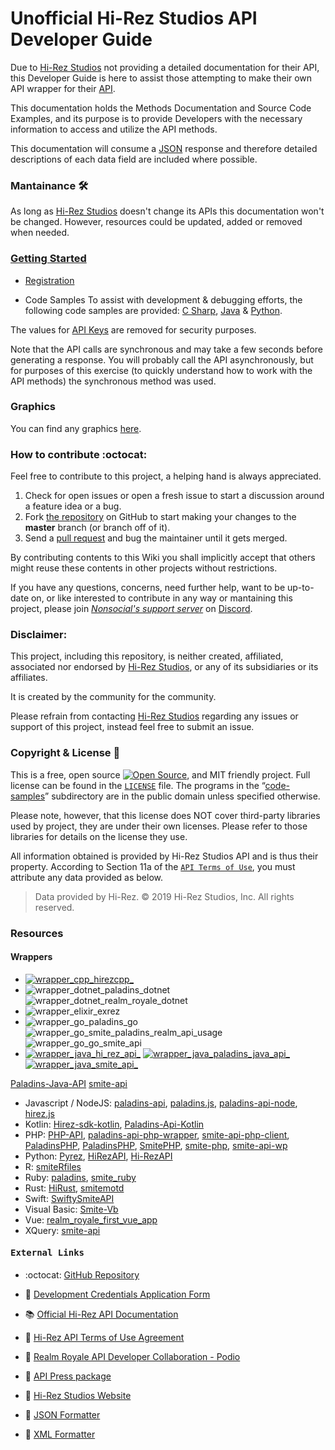 
# Unofficial Hi-Rez Studios API Developer Guide

Due to [Hi-Rez Studios][hi_rez_studios] not providing a detailed documentation for their API, this Developer Guide is here to assist those attempting to make their own API wrapper for their [API][hi_rez_studios_api_developer_guide].

This documentation holds the Methods Documentation and Source Code Examples, and its purpose is to provide Developers with the necessary information to access and utilize the API methods.

This documentation will consume a [JSON][json_website] response and therefore detailed descriptions of each data field are included where possible.

### Mantainance 🛠
As long as [Hi-Rez Studios][hi_rez_studios] doesn't change its APIs this documentation won't be changed. However, resources could be updated, added or removed when needed.

### [Getting Started][project_api_reference]

- [Registration][project_api_registration]

- Code Samples
To assist with development & debugging efforts, the following code samples are provided: [C Sharp][project_code_samples_csharp], [Java][project_code_samples_java] & [Python][project_code_samples_python].

The values for [API Keys][project_api_key] are removed for security purposes.  

Note that the API calls are synchronous and may take a few seconds before generating a response. You will probably call the API asynchronously, but for purposes of this exercise (to quickly understand how to work with the API methods) the synchronous method was used.

### Graphics

You can find any graphics [here][project_assets].
<!-- You can find any graphics that we’ve published for use [here][project_assets].-->

### How to contribute :octocat:

Feel free to contribute to this project, a helping hand is always appreciated.

 1. Check for open issues or open a fresh issue to start a discussion around a feature idea or a bug.
 2. Fork [the repository][project_github_repo] on GitHub to start making your changes to the **master** branch (or branch off of it).
 3. Send a [pull request][github_help_pull_request] and bug the maintainer until it gets merged.

By contributing contents to this Wiki you shall implicitly accept that others might reuse these contents in other projects without restrictions.

If you have any questions, concerns, need further help, want to be up-to-date on, or like interested to contribute in any way or mantaining this project, please join [*Nonsocial's support server*][project_discord_support_server] on [Discord][discord].

### Disclaimer:

This project, including this repository, is neither created, affiliated, associated nor endorsed by [Hi-Rez Studios][hi_rez_studios], or any of its subsidiaries or its affiliates.

It is created by the community for the community.

Please refrain from contacting [Hi-Rez Studios][hi_rez_studios] regarding any issues or support of this project, instead feel free to submit an issue.

### Copyright & License 📝

This is a free, open source [![Open Source][open_source_icon]][open_source_definition], and MIT friendly project. Full license can be found in the [`LICENSE`][project_license] file. The programs in the “[code-samples][project_code_samples_folder]” subdirectory are in the public domain unless specified otherwise.

Please note, however, that this license does NOT cover third-party libraries used by project, they are under their own licenses. Please refer to those libraries for details on the license they use.

All information obtained is provided by Hi-Rez Studios API and is thus their property. According to Section 11a of the [`API Terms of Use`][hi_rez_studios_api_terms_of_use], you must attribute any data provided as below.

> Data provided by Hi-Rez. © 2019 Hi-Rez Studios, Inc. All rights reserved.

### Resources
<!-- Quick Links-->

#### Wrappers

* [![wrapper_cpp_hirezcpp_][badge_wrapper_cpp_hirezcpp]][wrapper_cpp_hirezcpp]
* ![wrapper_dotnet_paladins_dotnet][badge_wrapper_dotnet_paladins_dotnet]
  ![wrapper_dotnet_realm_royale_dotnet][badge_wrapper_dotnet_realm_royale_dotnet]
* ![wrapper_elixir_exrez][badge_wrapper_elixir_exrez]
* ![wrapper_go_paladins_go][badge_wrapper_go_paladins_go]
  ![wrapper_go_smite_paladins_realm_api_usage][badge_wrapper_go_smite_paladins_realm_api_usage]
  ![wrapper_go_go_smite_api][badge_wrapper_go_go_smite_api]
* [![wrapper_java_hi_rez_api_][badge_wrapper_java_hi_rez_api]][wrapper_java_hi_rez_api]
[![wrapper_java_paladins_java_api_][badge_wrapper_java_paladins_java_api]][wrapper_java_paladins_java_api]
[![wrapper_java_smite_api_][badge_wrapper_java_smite_api]][wrapper_java_smite_api]

[Paladins-Java-API](https://github.com/HeyZeer0/Paladins-Java-API) [smite-api](https://github.com/Rabrg/smite-api)
* Javascript / NodeJS: [paladins-api](https://github.com/itspauloroberto/paladins-api), [paladins.js](https://github.com/PaladinsDev/paladins.js), [paladins-api-node](https://github.com/barenddt/paladins-api-node), [hirez.js](https://github.com/messyfresh/hirez.js)
* Kotlin: [Hirez-sdk-kotlin](https://github.com/tafel-io/Hirez-sdk-kotlin), [Paladins-Api-Kotlin](https://github.com/geek0x90/Paladins-Api-Kotlin)
* PHP: [PHP-API](https://github.com/PaladinsDev/PHP-API), [paladins-api-php-wrapper](https://github.com/lyrip/paladins-api-php-wrapper), [smite-api-php-client](https://github.com/dant89/smite-api-php-client), [PaladinsPHP](https://github.com/teamreflex/PaladinsPHP), [PaladinsPHP](https://github.com/bennetgallein/PaladinsPHP), [SmitePHP](https://github.com/CurseStaff/SmitePHP), [smite-php](https://github.com/AlekzB/smite-php), [smite-api-wp](https://github.com/hirezstudios/smite-api-wp)
* Python: [Pyrez](https://github.com/luissilva1044894/Pyrez), [HiRezAPI](https://github.com/DevilXD/HiRezAPI), [Hi-RezAPI](https://github.com/iforvard/Hi-RezAPI)
* R: [smiteRfiles](https://github.com/rwiedwald/smiteRfiles)
* Ruby: [paladins](https://github.com/davideghz/paladins), [smite_ruby](https://github.com/NcUltimate/smite_ruby)
* Rust: [HiRust](https://github.com/JackStillwell/HiRust), [smitemotd](https://github.com/kdar/smitemotd)
* Swift: [SwiftySmiteAPI](https://github.com/OddMagnet/SwiftySmiteAPI)
* Visual Basic: [Smite-Vb](https://github.com/crimson-med/Smite-Vb)
* Vue: [realm_royale_first_vue_app](https://github.com/djlax805/realm_royale_first_vue_app)
* XQuery: [smite-api](https://github.com/LumielGR/smite-api)

#### <pre>External Links</pre>

* :octocat: [GitHub Repository][project_github_repo]

* :link: [Development Credentials Application Form][hi_rez_studios_api_application_form]

* 📚 [Official Hi-Rez API Documentation][hi_rez_studios_api_developer_guide]

* :link: [Hi-Rez API Terms of Use Agreement][hi_rez_studios_api_terms_of_use]

* :link: [Realm Royale API Developer Collaboration - Podio][hi_rez_studios_api_podio_group]

* :link: [API Press package][hi_rez_studios_press]

* :link: [Hi-Rez Studios Website][hi_rez_studios]

* :link: [JSON Formatter][json_formatter]

* :link: [XML Formatter][xml_formatter]

<!--
	https://www.srcmake.com/home/paladins-smite-api
	http://paladins-api.herokuapp.com/api
	https://github.com/apugh/realm-api-docs/wiki
	https://github.com/PaladinsDev/API-Docs/tree/master/getting-started
	https://realmleaks.blogspot.com/

	https://img.shields.io/pypi/pyversions/boolify.svg?logo=cpp&logoColor=white&logoWidth=15&style=plastic
	https://img.shields.io/badge/Python-3.7.5-orange.svg?logo=python&logoColor=white&style=plastic
	https://img.shields.io/badge/hirezcpp-00bb88.svg?logo=python&logoColor=white&logoWidth=20&style=plastic&link=https://github.com/p-groarke/hirezcpp
-->

[discord]: https://discordapp.com/ "Discord App"
[json_website]: https://json.org/ "Visit json.org"
[json_formatter]: https://jsonformatter.curiousconcept.com "JSON Formatter & Validator"
[xml_formatter]: https://jsonformatter.org/xml-formatter "XML Formatter & Validator"
[open_source_definition]: https://www.opensource.org "See http://www.opensource.org for the Open Source Definition"
[open_source_icon]: https://raw.githubusercontent.com/abhishekbanthia/Public-APIs/master/opensource.png
[github_help_pull_request]: https://help.github.com/en/articles/creating-a-pull-request-from-a-fork

[project_api_key]: ./api#api-key
[project_api_reference]: ./api#api-reference
[project_api_registration]: ./api#registration
[project_assets]: ./_assets
[project_code_samples_csharp]: ./code-samples/c-sharp.md
[project_code_samples_folder]: ./code-samples
[project_code_samples_java]: ./code-samples/java.md
[project_code_samples_python]: ./code-samples/python.md
[project_discord_support_server]: https://discord.gg/XkydRPS "Support Server · Discord"
[project_github_repo]: https://github.com/luissilva1044894/hirez-api-docs ""
[project_license]: https://github.com/luissilva1044894/hirez-api-docs ""

[hi_rez_studios]: https://www.hirezstudios.com "Hi-Rez Studios Website"
[hi_rez_studios_api_application_form]: https://fs12.formsite.com/HiRez/form48/secure_index.html
[hi_rez_studios_api_developer_guide]: https://docs.google.com/document/d/1OFS-3ocSx-1Rvg4afAnEHlT3917MAK_6eJTR6rzr-BM "Smite / Paladins / Realm API Developer Guide"
[hi_rez_studios_api_podio_group]: https://podio.com/hirezstudioscom/smite-api-developer-collaboration "SMITE, Paladins, & Realm API Developer Collaboration"
[hi_rez_studios_api_terms_of_use]: https://www.hirezstudios.com/wp-content/themes/hi-rez-studios/pdf/api-terms-of-use-agreement.pdf "Hi-Rez Studios API · Terms of Use"
[hi_rez_studios_press]: https://www.hirezstudios.com/press

[badge_wrapper_cpp_hirezcpp]: https://img.shields.io/static/v1?label=C%2B%2B&logo=github&message=hirezcpp&color=blueviolet&style=plastic&link=https://github.com/p-groarke/hirezcpp
[wrapper_cpp_hirezcpp]: https://github.com/p-groarke/hirezcpp

[badge_wrapper_dotnet_paladins_dotnet]: https://img.shields.io/static/v1?label=C%23&logo=.net&message=Paladins.NET&color=blueviolet&style=plastic&link=https://github.com/PaladinsDev/Paladins.NET
[wrapper_dotnet_paladins_dotnet]: https://github.com/PaladinsDev/Paladins.NET

[badge_wrapper_dotnet_realm_royale_dotnet]: https://img.shields.io/static/v1?label=C%23&logo=.net&message=RealmRoyale.NET&color=blueviolet&style=plastic&link=https://github.com/fossilz/RealmRoyale.NET
[wrapper_dotnet_realm_royale_dotnet]: https://github.com/fossilz/RealmRoyale.NET

[badge_wrapper_elixir_exrez]: https://img.shields.io/static/v1?label=Elixir&logo=github&logoWidth=20&message=Exrez&color=blueviolet&style=plastic&link=https://github.com/luishendrix92/exrez
[wrapper_elixir_exrez]: https://github.com/luishendrix92/exrez

[badge_wrapper_go_paladins_go]: https://img.shields.io/static/v1?label=Go&logo=go&logoWidth=20&message=PaladinsGo&color=blueviolet&style=plastic&link=https://github.com/danieljimenez/PaladinsGo
[wrapper_go_paladins_go]: https://github.com/danieljimenez/PaladinsGo

[badge_wrapper_go_smite_paladins_realm_api_usage]: https://img.shields.io/static/v1?label=Go&logo=go&logoWidth=20&message=SMITE-Paladins-Realm-API-Usage&color=blueviolet&style=plastic&link=https://github.com/matin-n/SMITE-Paladins-Realm-API-Usage
[wrapper_go_smite_paladins_realm_api_usage]: https://github.com/matin-n/SMITE-Paladins-Realm-API-Usage

[badge_wrapper_go_go_smite_api]: https://img.shields.io/static/v1?label=Go&logo=go&logoWidth=20&message=go-smite-api&color=blueviolet&style=plastic&link=https://github.com/duncanleo/go-smite-api
[wrapper_go_go_smite_api]: https://github.com/duncanleo/go-smite-api

[badge_wrapper_java_hi_rez_api]: https://img.shields.io/static/v1?label=Java&logo=Java&logoWidth=20&message=HiRezAPI&color=blueviolet&style=plastic&link=https://github.com/stachu540/HiRezAPI
[wrapper_java_hi_rez_api]: https://github.com/stachu540/HiRezAPI

[badge_wrapper_java_paladins_java_api]: https://img.shields.io/static/v1?label=Java&logo=Java&logoWidth=20&message=Paladins%20Java%20API&color=blueviolet&style=plastic&link=https://github.com/HeyZeer0/Paladins-Java-API
[wrapper_java_paladins_java_api]: https://github.com/HeyZeer0/Paladins-Java-API

[badge_wrapper_java_smite_api]: https://img.shields.io/static/v1?label=Java&logo=Java&logoWidth=20&message=smite-api&color=blueviolet&style=plastic&link=https://github.com/Rabrg/smite-api
[wrapper_java_smite_api]: https://github.com/Rabrg/smite-api

[badge_wrapper_javascript_paladins_api]: https://img.shields.io/badge/paladins_api-blueviolet?logo=javascript&logoColor=white&logoWidth=20&style=plastic&link=https://github.com/itspauloroberto/paladins-api
[badge_wrapper_javascript_paladins.js]: https://img.shields.io/badge/paladins.js-blueviolet?logo=javascript&logoColor=white&logoWidth=20&style=plastic&link=https://github.com/PaladinsDev/paladins.js
[badge_wrapper_javascript_paladins_api_node]: https://img.shields.io/badge/paladins_api_node-blueviolet?logo=javascript&logoColor=white&logoWidth=20&style=plastic&link=https://github.com/barenddt/paladins-api-node
[badge_wrapper_javascript_hirez.js]: https://img.shields.io/badge/hirez.js-blueviolet?logo=javascript&logoColor=white&logoWidth=20&style=plastic&link=https://github.com/messyfresh/hirez.js

[badge_wrapper_kotlin_hirez_sdk_kotlin]: https://img.shields.io/badge/Hirez_sdk_kotlin-blueviolet?logo=kotlin&logoColor=white&logoWidth=20&style=plastic&link=https://github.com/tafel-io/Hirez-sdk-kotlin
[badge_wrapper_kotlin_paladins_api_kotlin]: https://img.shields.io/badge/Paladins_Api_Kotlin-blueviolet?logo=kotlin&logoColor=white&logoWidth=20&style=plastic&link=https://github.com/geek0x90/Paladins-Api-Kotlin

[badge_wrapper_php_php_api]: https://img.shields.io/badge/PHP_API-blueviolet?logo=php&logoColor=white&logoWidth=20&style=plastic&link=https://github.com/PaladinsDev/PHP-API
[badge_wrapper_php_paladins_api_php_wrapper]: https://img.shields.io/badge/paladins_api_php_wrapper-blueviolet?logo=php&logoColor=white&logoWidth=20&style=plastic&link=https://github.com/lyrip/paladins-api-php-wrapper
[badge_wrapper_php_smite_api_php_client]: https://img.shields.io/badge/smite_api_php_client-blueviolet?logo=php&logoColor=white&logoWidth=20&style=plastic&link=https://github.com/dant89/smite-api-php-client
[badge_wrapper_php_paladins_php]: https://img.shields.io/badge/PaladinsPHP-blueviolet?logo=php&logoColor=white&logoWidth=20&style=plastic&link=https://github.com/teamreflex/PaladinsPHP
[badge_wrapper_php_paladinsphp]: https://img.shields.io/badge/PaladinsPHP-blueviolet?logo=php&logoColor=white&logoWidth=20&style=plastic&link=https://github.com/bennetgallein/PaladinsPHP
[badge_wrapper_php_smitephp]: https://img.shields.io/badge/SmitePHP-blueviolet?logo=php&logoColor=white&logoWidth=20&style=plastic&link=https://github.com/CurseStaff/SmitePHP
[badge_wrapper_php_smite_php]: https://img.shields.io/badge/smite_php-blueviolet?logo=php&logoColor=white&logoWidth=20&style=plastic&link=https://github.com/AlekzB/smite-php
[badge_wrapper_php_smite_api_wp]: https://img.shields.io/badge/smite_api_wp-blueviolet?logo=php&logoColor=white&logoWidth=20&style=plastic&link=https://github.com/hirezstudios/smite-api-wp

[badge_wrapper_python_pyrez]: https://img.shields.io/badge/Pyrez-blueviolet?logo=python&logoColor=white&logoWidth=20&style=plastic&link=https://github.com/luissilva1044894/Pyrez
[badge_wrapper_python_hirez_api]: https://img.shields.io/badge/HiRezAPI-blueviolet?logo=python&logoColor=white&logoWidth=20&style=plastic&link=https://github.com/DevilXD/HiRezAPI
[badge_wrapper_python_hi_rez_api]: https://img.shields.io/badge/Hi_Rez_API-blueviolet?logo=python&logoColor=white&logoWidth=20&style=plastic&link=https://github.com/iforvard/Hi-RezAPI

[badge_wrapper_python_smite_r_files]: https://img.shields.io/badge/smiteRfiles-blueviolet?logo=r&logoColor=white&logoWidth=20&style=plastic&link=https://github.com/rwiedwald/smiteRfiles

[badge_wrapper_ruby_paladins]: https://img.shields.io/badge/paladins-blueviolet?logo=ruby&logoColor=white&logoWidth=20&style=plastic&link=https://github.com/davideghz/paladins
[badge_wrapper_ruby_smite_ruby]: https://img.shields.io/badge/smite_ruby-blueviolet?logo=ruby&logoColor=white&logoWidth=20&style=plastic&link=https://github.com/NcUltimate/smite_ruby

[badge_wrapper_rust_hi_rust]: https://img.shields.io/badge/HiRust-blueviolet?logo=rust&logoColor=white&logoWidth=20&style=plastic&link=https://github.com/JackStillwell/HiRust
[badge_wrapper_rust_smite_motd]: https://img.shields.io/badge/smite_motd-blueviolet?logo=rust&logoColor=white&logoWidth=20&style=plastic&link=https://github.com/kdar/smitemotd

[badge_wrapper_swift_swifty_smite_api]: https://img.shields.io/badge/C%2B%2B-Swifty_Smite_API-blueviolet?logo=Swift&logoColor=white&style=plastic&link=https://github.com/OddMagnet/SwiftySmiteAPI

[badge_wrapper_visual_basic_smite_vb]: https://img.shields.io/badge/Visual_Basic-Smite_Vb-blueviolet?logo=github&logoColor=white&style=plastic&link=https://github.com/crimson-med/Smite-Vb

[badge_wrapper_vue_realm_royale_first_vue_app]: https://img.shields.io/badge/Vue-realm_royale_first_vue_app-blueviolet?logo=github&logoColor=white&style=plastic&link=https://github.com/djlax805/realm_royale_first_vue_app

[badge_wrapper_x_query_smite_api]: https://img.shields.io/badge/XQuery-smite_api-blueviolet?logo=github&logoColor=white&style=plastic&link=https://github.com/LumielGR/smite-api

